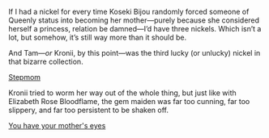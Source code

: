 <!-- title: Not Again... -->

If I had a nickel for every time Koseki Bijou randomly forced someone of Queenly status into becoming her mother—purely because she considered herself a princess, relation be damned—I’d have three nickels. Which isn’t a lot, but somehow, it’s still way more than it should be.

And Tam—*or* Kronii, by this point—was the third lucky (or unlucky) nickel in that bizarre collection.

[Stepmom](#embed:https://www.youtube.com/live/Zg3rYsc61XI?si=etz5HD7bApu5gkq3&t=11936)

Kronii tried to worm her way out of the whole thing, but just like with Elizabeth Rose Bloodflame, the gem maiden was far too cunning, far too slippery, and far too persistent to be shaken off.

[You have your mother's eyes](#embed:https://www.youtube.com/live/Zg3rYsc61XI?si=3wQ1uFGal6EzOCiR&t=17320)